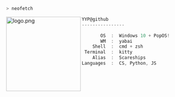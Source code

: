 ```zsh
> neofetch
```

<img align="left" src="https://avatars.githubusercontent.com/u/81460729?v=4" alt="logo.png" width="200" /> 

```csharp
YYP@github
----------------

       OS  :  Windows 10 + PopOS!
       WM  :  yabai
    Shell  :  cmd + zsh
 Terminal  :  kitty
    Alias  :  Scareships
Languages  :  CS, Python, JS
```
